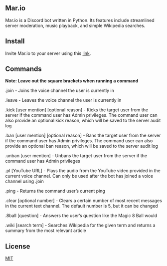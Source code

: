 ## Mar.io
Mar.io is a Discord bot written in Python. Its features include streamlined server moderation, music playback, and simple Wikipedia searches.

## Install
Invite Mar.io to your server using this [link](https://discord.com/oauth2/authorize?client_id=738092825463226368&permissions=8&scope=bot).

## Commands
**Note: Leave out the square brackets when running a command**

.join - Joins the voice channel the user is currently in

.leave - Leaves the voice channel the user is currently in

.kick [user mention] [optional reason] - Kicks the target user from the server if the command user has Admin privileges. The command user can also provide an optional kick reason, which will be saved to the server audit log

.ban [user mention] [optional reason] - Bans the target user from the server if the command user has Admin privileges. The command user can also provide an optional ban reason, which will be saved to the server audit log

.unban [user mention] - Unbans the target user from the server if the command user has Admin privileges

.pl [YouTube URL] - Plays the audio from the YouTube video provided in the current voice channel. Can only be used after the bot has joined a voice channel using .join

.ping - Returns the command user’s current ping

.clear [optional number] - Clears a certain number of most recent messages in the current text channel. The default number is 5, but it can be changed

.8ball [question] - Answers the user’s question like the Magic 8 Ball would

.wiki [search term] - Searches Wikipedia for the given term and returns a summary from the most relevant article

 ## License
[MIT](https://choosealicense.com/licenses/mit/)
